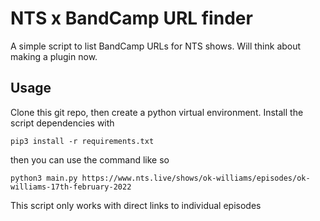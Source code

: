 # NTS x BandCamp URL finder

A simple script to list BandCamp URLs for NTS shows. Will think about making a plugin now.

## Usage

Clone this git repo, then create a python virtual environment. Install the script dependencies with

`pip3 install -r requirements.txt`

then you can use the command like so

`python3 main.py https://www.nts.live/shows/ok-williams/episodes/ok-williams-17th-february-2022`

This script only works with direct links to individual episodes
